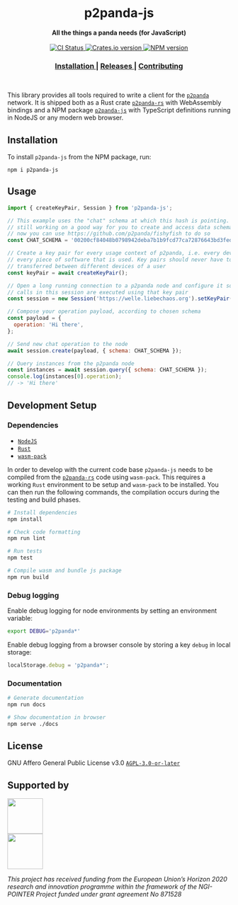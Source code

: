 <h1 align="center">p2panda-js</h1>

<div align="center">
  <strong>All the things a panda needs (for JavaScript)</strong>
</div>

<br />

<div align="center">
  <!-- CI status -->
  <a href="https://github.com/p2panda/p2panda/actions">
    <img src="https://img.shields.io/github/workflow/status/p2panda/p2panda/Build%20and%20test?style=flat-square" alt="CI Status" />
  </a>
  <!-- Crates version -->
  <a href="https://crates.io/crates/p2panda-rs">
    <img src="https://img.shields.io/crates/v/p2panda-rs.svg?style=flat-square" alt="Crates.io version" />
  </a>
  <!-- NPM version -->
  <a href="https://www.npmjs.com/package/p2panda-js">
    <img src="https://img.shields.io/npm/v/p2panda-js?style=flat-square" alt="NPM version" />
  </a>
</div>

<div align="center">
  <h3>
    <a href="https://github.com/p2panda/p2panda">
      Installation
    </a>
    <span> | </span>
    <a href="https://github.com/p2panda/p2panda/releases">
      Releases
    </a>
    <span> | </span>
    <a href="https://github.com/p2panda/design-document#how-to-contribute">
      Contributing
    </a>
  </h3>
</div>

<br />

This library provides all tools required to write a client for the [`p2panda`] network. It is shipped both as a Rust crate [`p2panda-rs`] with WebAssembly bindings and a NPM package [`p2panda-js`] with TypeScript definitions running in NodeJS or any modern web browser.

[`p2panda-js`]: https://github.com/p2panda/p2panda/tree/main/p2panda-js
[`p2panda-rs`]: https://github.com/p2panda/p2panda/tree/main/p2panda-rs
[`p2panda`]: https://github.com/p2panda/design-document

## Installation

To install `p2panda-js` from the NPM package, run:

```
npm i p2panda-js
```

## Usage

```js
import { createKeyPair, Session } from 'p2panda-js';

// This example uses the "chat" schema at which this hash is pointing. We are
// still working on a good way for you to create and access data schemas. For
// now you can use https://github.com/p2panda/fishyfish to do so
const CHAT_SCHEMA = '00200cf84048b0798942deba7b1b9fcd77ca72876643bd3fedfe612d4c6fb60436be';

// Create a key pair for every usage context of p2panda, i.e. every device and
// every piece of software that is used. Key pairs should never have to be
// transferred between different devices of a user
const keyPair = await createKeyPair();

// Open a long running connection to a p2panda node and configure it so all
// calls in this session are executed using that key pair
const session = new Session('https://welle.liebechaos.org').setKeyPair(keyPair);

// Compose your operation payload, according to chosen schema
const payload = {
  operation: 'Hi there',
};

// Send new chat operation to the node
await session.create(payload, { schema: CHAT_SCHEMA });

// Query instances from the p2panda node
const instances = await session.query({ schema: CHAT_SCHEMA });
console.log(instances[0].operation);
// -> 'Hi there'
```

## Development Setup

### Dependencies

- [`NodeJS`](https://nodejs.org/en/)
- [`Rust`](https://www.rust-lang.org/learn/get-started)
- [`wasm-pack`](https://rustwasm.github.io/wasm-pack/installer/)

In order to develop with the current code base `p2panda-js` needs to be compiled from the [`p2panda-rs`](https://github.com/p2panda/p2panda/tree/main/p2panda-rs) code using `wasm-pack`. This requires a working `Rust` environment to be setup and `wasm-pack` to be installed. You can then run the following commands, the compilation occurs during the testing and build phases.

```bash
# Install dependencies
npm install

# Check code formatting
npm run lint

# Run tests
npm test

# Compile wasm and bundle js package
npm run build
```

### Debug logging

Enable debug logging for node environments by setting an environment variable:

```bash
export DEBUG='p2panda*'
```

Enable debug logging from a browser console by storing a key `debug` in local storage:

```js
localStorage.debug = 'p2panda*';
```

### Documentation

```bash
# Generate documentation
npm run docs

# Show documentation in browser
npm serve ./docs
```

## License

GNU Affero General Public License v3.0 [`AGPL-3.0-or-later`](LICENSE)

## Supported by

<img src="https://p2panda.org/images/ngi-logo.png" width="auto" height="80px"><br />
<img src="https://p2panda.org/images/eu-flag-logo.png" width="auto" height="80px">

*This project has received funding from the European Union’s Horizon 2020 research and innovation programme within the framework of the NGI-POINTER Project funded under grant agreement No 871528*
